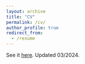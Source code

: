 ```yaml
---
layout: archive
title: "CV"
permalink: /cv/
author_profile: true
redirect_from:
  - /resume
---
```


See it <u><a href="https://gabrieltwallin.github.io/files/CV_Wallin.pdf">here</a></u>. Updated 03/2024.
<br/>
